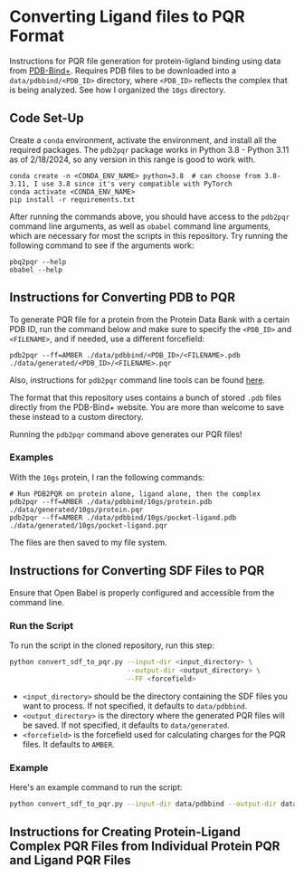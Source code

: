 # **Converting Ligand files to PQR Format**

Instructions for PQR file generation for protein-ligland binding using data from [PDB-Bind+](https://www.pdbbind-plus.org.cn/data/search). Requires PDB files to be downloaded into a `data/pdbbind/<PDB_ID>` directory, where `<PDB_ID>` reflects the complex that is being analyzed. See how I organized the `10gs` directory.

## **Code Set-Up**

Create a `conda` environment, activate the environment, and install all the required packages. The `pdb2pqr` package works in Python 3.8 - Python 3.11 as of 2/18/2024, so any version in this range is good to work with.

```{bash}
conda create -n <CONDA_ENV_NAME> python=3.8  # can choose from 3.8-3.11, I use 3.8 since it's very compatible with PyTorch
conda activate <CONDA_ENV_NAME>
pip install -r requirements.txt
```

After running the commands above, you should have access to the `pdb2pqr` command line arguments, as well as `obabel` command line arguments, which are necessary for most the scripts in this repository. Try running the following command to see if the arguments work:

```{bash}
pbq2pqr --help
obabel --help
```

## **Instructions for Converting PDB to PQR**

To generate PQR file for a protein from the Protein Data Bank with a certain PDB ID, run the command below and make sure to specify the `<PDB_ID>` and `<FILENAME>`, and if needed, use a different forcefield:

```{bash}
pdb2pqr --ff=AMBER ./data/pdbbind/<PDB_ID>/<FILENAME>.pdb ./data/generated/<PDB_ID>/<FILENAME>.pqr
```

Also, instructions for `pdb2pqr` command line tools can be found [here](https://pdb2pqr.readthedocs.io/en/latest/using/index.html).

The format that this repository uses contains a bunch of stored `.pdb` files directly from the PDB-Bind+ website. You are more than welcome to save these instead to a custom directory.

Running the `pdb2pqr` command above generates our PQR files!

### **Examples**

With the `10gs` protein, I ran the following commands:
```{bash}
# Run PDB2PQR on protein alone, ligand alone, then the complex
pdb2pqr --ff=AMBER ./data/pdbbind/10gs/protein.pdb ./data/generated/10gs/protein.pqr
pdb2pqr --ff=AMBER ./data/pdbbind/10gs/pocket-ligand.pdb ./data/generated/10gs/pocket-ligand.pqr
```

The files are then saved to my file system.

## **Instructions for Converting SDF Files to PQR**

Ensure that Open Babel is properly configured and accessible from the command line.

### **Run the Script**

To run the script in the cloned repository, run this step:

```bash
python convert_sdf_to_pqr.py --input-dir <input_directory> \
                             --output-dir <output_directory> \
                             --FF <forcefield>
```
- `<input_directory>` should be the directory containing the SDF files you want to process. If not specified, it defaults to `data/pdbbind`.
- `<output_directory>` is the directory where the generated PQR files will be saved. If not specified, it defaults to `data/generated`.
- `<forcefield>` is the forcefield used for calculating charges for the PQR files. It defaults to `AMBER`.


### Example

Here's an example command to run the script:

```bash
python convert_sdf_to_pqr.py --input-dir data/pdbbind --output-dir data/output
```

## **Instructions for Creating Protein-Ligand Complex PQR Files from Individual Protein PQR and Ligand PQR Files**



